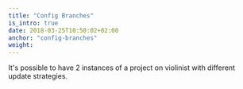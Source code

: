 ```yaml
---
title: "Config Branches"
is_intro: true
date: 2018-03-25T10:50:02+02:00
anchor: "config-branches"
weight:
---
```


It's possible to have 2 instances of a project on violinist with different update strategies.
